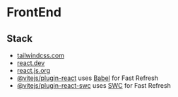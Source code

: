 # FrontEnd

## Stack

- [tailwindcss.com](https://tailwindcss.com/docs/installation)
- [react.dev](https://react.dev/learn)
- [react.js.org](https://ru.react.js.org)
- [@vitejs/plugin-react](https://github.com/vitejs/vite-plugin-react/blob/main/packages/plugin-react/README.md)
  uses [Babel](https://babeljs.io/) for Fast Refresh
- [@vitejs/plugin-react-swc](https://github.com/vitejs/vite-plugin-react-swc) uses [SWC](https://swc.rs/) for Fast
  Refresh
